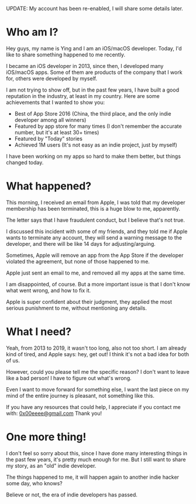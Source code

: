 UPDATE: My account has been re-enabled, I will share some details later.

# Who am I?

Hey guys, my name is Ying and I am an iOS/macOS developer. Today, I'd like to share something happened to me recently.

I became an iOS developer in 2013, since then, I developed many iOS/macOS apps. Some of them are products of the company that I work for, others were developed by myself.

I am not trying to show off, but in the past few years, I have built a good reputation in the industry, at least in my country. Here are some achievements that I wanted to show you:

- Best of App Store 2016 (China, the third place, and the only indie developer among all winners)
- Featured by app store for many times (I don't remember the accurate number, but it's at least 30+ times)
- Featured by "Today" stories
- Achieved 1M users (It's not easy as an indie project, just by myself)

I have been working on my apps so hard to make them better, but things changed today.

# What happened?

This morning, I received an email from Apple, I was told that my developer membership has been terminated, this is a huge blow to me, apparently.

The letter says that I have fraudulent conduct, but I believe that's not true.

I discussed this incident with some of my friends, and they told me if Apple wants to terminate any account, they will send a warning message to the developer, and there will be like 14 days for adjusting/arguing.

Sometimes, Apple will remove an app from the App Store if the developer violated the agreement, but none of those happened to me.

Apple just sent an email to me, and removed all my apps at the same time.

I am disappointed, of course. But a more important issue is that I don't know what went wrong, and how to fix it.

Apple is super confident about their judgment, they applied the most serious punishment to me, without mentioning any details.

# What I need?

Yeah, from 2013 to 2019, it wasn't too long, also not too short. I am already kind of tired, and Apple says: hey, get out! I think it's not a bad idea for both of us.

However, could you please tell me the specific reason? I don't want to leave like a bad person! I have to figure out what's wrong.

Even I want to move forward for something else, I want the last piece on my mind of the entire journey is pleasant, not something like this.

If you have any resources that could help, I appreciate if you contact me with: 0x00eeee@gmail.com Thank you!

# One more thing!

I don't feel so sorry about this, since I have done many interesting things in the past few years, it's pretty much enough for me. But I still want to share my story, as an "old" indie developer.

The things happened to me, it will happen again to another indie hacker some day, who knows?

Believe or not, the era of indie developers has passed.
